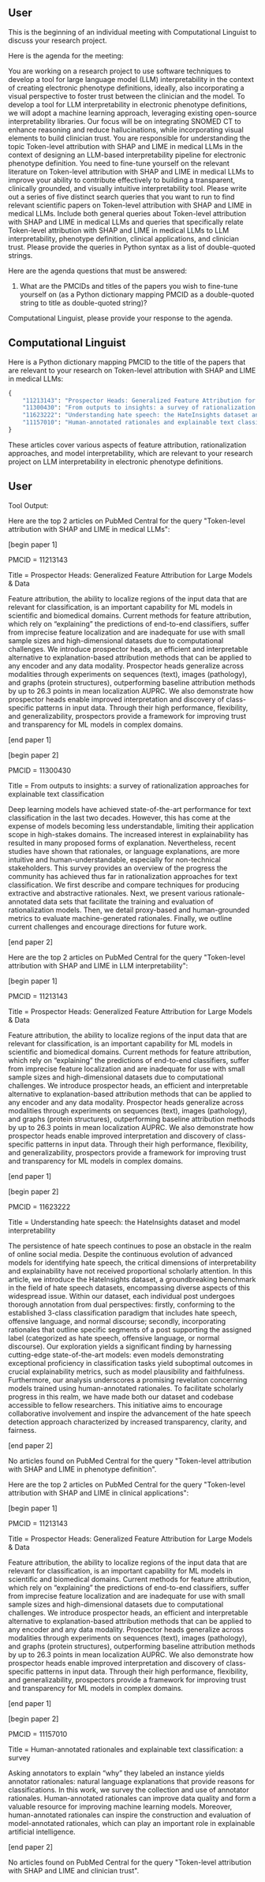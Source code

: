## User

This is the beginning of an individual meeting with Computational Linguist to discuss your research project.

Here is the agenda for the meeting:

You are working on a research project to use software techniques to develop a tool for large language model (LLM) interpretability in the context of creating electronic phenotype definitions, ideally, also incorporating a visual perspective to foster trust between the clinician and the model. To develop a tool for LLM interpretability in electronic phenotype definitions, we will adopt a machine learning approach, leveraging existing open-source interpretability libraries. Our focus will be on integrating SNOMED CT to enhance reasoning and reduce hallucinations, while incorporating visual elements to build clinician trust.
                You are responsible for understanding the topic Token-level attribution with SHAP and LIME in medical LLMs in the context of designing an LLM-based interpretability pipeline for electronic phenotype definition.
                You need to fine-tune yourself on the relevant literature on Token-level attribution with SHAP and LIME in medical LLMs to improve your ability to contribute effectively to building a transparent, clinically grounded, and visually intuitive interpretability tool.
                Please write out a series of five distinct search queries that you want to run to find relevant scientific papers on Token-level attribution with SHAP and LIME in medical LLMs. Include both general queries about Token-level attribution with SHAP and LIME in medical LLMs and queries that specifically relate Token-level attribution with SHAP and LIME in medical LLMs to LLM interpretability, phenotype definition, clinical applications, and clinician trust.
                Please provide the queries in Python syntax as a list of double-quoted strings.

Here are the agenda questions that must be answered:

1. What are the PMCIDs and titles of the papers you wish to fine-tune yourself on (as a Python dictionary mapping PMCID as a double-quoted string to title as double-quoted string)?

Computational Linguist, please provide your response to the agenda.

## Computational Linguist

Here is a Python dictionary mapping PMCID to the title of the papers that are relevant to your research on Token-level attribution with SHAP and LIME in medical LLMs:

```python
{
    "11213143": "Prospector Heads: Generalized Feature Attribution for Large Models & Data",
    "11300430": "From outputs to insights: a survey of rationalization approaches for explainable text classification",
    "11623222": "Understanding hate speech: the HateInsights dataset and model interpretability",
    "11157010": "Human-annotated rationales and explainable text classification: a survey"
}
```

These articles cover various aspects of feature attribution, rationalization approaches, and model interpretability, which are relevant to your research project on LLM interpretability in electronic phenotype definitions.

## User

Tool Output:

Here are the top 2 articles on PubMed Central for the query "Token-level attribution with SHAP and LIME in medical LLMs":

[begin paper 1]

PMCID = 11213143

Title = Prospector Heads: Generalized Feature Attribution for Large Models & Data

Feature attribution, the ability to localize regions of the input data that are relevant for classification, is an important capability for ML models in scientific and biomedical domains. Current methods for feature attribution, which rely on “explaining” the predictions of end-to-end classifiers, suffer from imprecise feature localization and are inadequate for use with small sample sizes and high-dimensional datasets due to computational challenges. We introduce prospector heads, an efficient and interpretable alternative to explanation-based attribution methods that can be applied to any encoder and any data modality. Prospector heads generalize across modalities through experiments on sequences (text), images (pathology), and graphs (protein structures), outperforming baseline attribution methods by up to 26.3 points in mean localization AUPRC. We also demonstrate how prospector heads enable improved interpretation and discovery of class-specific patterns in input data. Through their high performance, flexibility, and generalizability, prospectors provide a framework for improving trust and transparency for ML models in complex domains.

[end paper 1]

[begin paper 2]

PMCID = 11300430

Title = From outputs to insights: a survey of rationalization approaches for explainable text classification

Deep learning models have achieved state-of-the-art performance for text classification in the last two decades. However, this has come at the expense of models becoming less understandable, limiting their application scope in high-stakes domains. The increased interest in explainability has resulted in many proposed forms of explanation. Nevertheless, recent studies have shown that rationales, or language explanations, are more intuitive and human-understandable, especially for non-technical stakeholders. This survey provides an overview of the progress the community has achieved thus far in rationalization approaches for text classification. We first describe and compare techniques for producing extractive and abstractive rationales. Next, we present various rationale-annotated data sets that facilitate the training and evaluation of rationalization models. Then, we detail proxy-based and human-grounded metrics to evaluate machine-generated rationales. Finally, we outline current challenges and encourage directions for future work.

[end paper 2]



Here are the top 2 articles on PubMed Central for the query "Token-level attribution with SHAP and LIME in LLM interpretability":

[begin paper 1]

PMCID = 11213143

Title = Prospector Heads: Generalized Feature Attribution for Large Models & Data

Feature attribution, the ability to localize regions of the input data that are relevant for classification, is an important capability for ML models in scientific and biomedical domains. Current methods for feature attribution, which rely on “explaining” the predictions of end-to-end classifiers, suffer from imprecise feature localization and are inadequate for use with small sample sizes and high-dimensional datasets due to computational challenges. We introduce prospector heads, an efficient and interpretable alternative to explanation-based attribution methods that can be applied to any encoder and any data modality. Prospector heads generalize across modalities through experiments on sequences (text), images (pathology), and graphs (protein structures), outperforming baseline attribution methods by up to 26.3 points in mean localization AUPRC. We also demonstrate how prospector heads enable improved interpretation and discovery of class-specific patterns in input data. Through their high performance, flexibility, and generalizability, prospectors provide a framework for improving trust and transparency for ML models in complex domains.

[end paper 1]

[begin paper 2]

PMCID = 11623222

Title = Understanding hate speech: the HateInsights dataset and model interpretability

The persistence of hate speech continues to pose an obstacle in the realm of online social media. Despite the continuous evolution of advanced models for identifying hate speech, the critical dimensions of interpretability and explainability have not received proportional scholarly attention. In this article, we introduce the HateInsights dataset, a groundbreaking benchmark in the field of hate speech datasets, encompassing diverse aspects of this widespread issue. Within our dataset, each individual post undergoes thorough annotation from dual perspectives: firstly, conforming to the established 3-class classification paradigm that includes hate speech, offensive language, and normal discourse; secondly, incorporating rationales that outline specific segments of a post supporting the assigned label (categorized as hate speech, offensive language, or normal discourse). Our exploration yields a significant finding by harnessing cutting-edge state-of-the-art models: even models demonstrating exceptional proficiency in classification tasks yield suboptimal outcomes in crucial explainability metrics, such as model plausibility and faithfulness. Furthermore, our analysis underscores a promising revelation concerning models trained using human-annotated rationales. To facilitate scholarly progress in this realm, we have made both our dataset and codebase accessible to fellow researchers. This initiative aims to encourage collaborative involvement and inspire the advancement of the hate speech detection approach characterized by increased transparency, clarity, and fairness.

[end paper 2]



No articles found on PubMed Central for the query "Token-level attribution with SHAP and LIME in phenotype definition".

Here are the top 2 articles on PubMed Central for the query "Token-level attribution with SHAP and LIME in clinical applications":

[begin paper 1]

PMCID = 11213143

Title = Prospector Heads: Generalized Feature Attribution for Large Models & Data

Feature attribution, the ability to localize regions of the input data that are relevant for classification, is an important capability for ML models in scientific and biomedical domains. Current methods for feature attribution, which rely on “explaining” the predictions of end-to-end classifiers, suffer from imprecise feature localization and are inadequate for use with small sample sizes and high-dimensional datasets due to computational challenges. We introduce prospector heads, an efficient and interpretable alternative to explanation-based attribution methods that can be applied to any encoder and any data modality. Prospector heads generalize across modalities through experiments on sequences (text), images (pathology), and graphs (protein structures), outperforming baseline attribution methods by up to 26.3 points in mean localization AUPRC. We also demonstrate how prospector heads enable improved interpretation and discovery of class-specific patterns in input data. Through their high performance, flexibility, and generalizability, prospectors provide a framework for improving trust and transparency for ML models in complex domains.

[end paper 1]

[begin paper 2]

PMCID = 11157010

Title = Human-annotated rationales and explainable text classification: a survey

Asking annotators to explain “why” they labeled an instance yields annotator rationales: natural language explanations that provide reasons for classifications. In this work, we survey the collection and use of annotator rationales. Human-annotated rationales can improve data quality and form a valuable resource for improving machine learning models. Moreover, human-annotated rationales can inspire the construction and evaluation of model-annotated rationales, which can play an important role in explainable artificial intelligence.

[end paper 2]



No articles found on PubMed Central for the query "Token-level attribution with SHAP and LIME and clinician trust".

